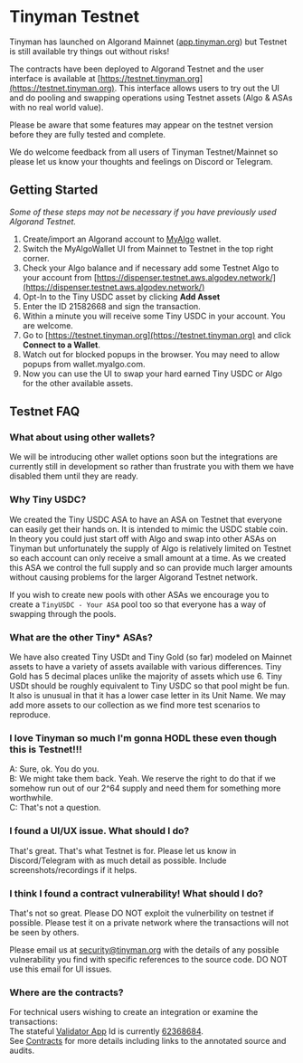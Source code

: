 # Tinyman Testnet

Tinyman has launched on Algorand Mainnet ([app.tinyman.org](https://app.tinyman.org)) but Testnet is still available try things out without risks!

The contracts have been deployed to Algorand Testnet and the user interface is available at [https://testnet.tinyman.org](https://testnet.tinyman.org). This interface allows users to try out the UI and do pooling and swapping operations using Testnet assets (Algo & ASAs with no real world value).&#x20;

Please be aware that some features may appear on the testnet version before they are fully tested and complete.&#x20;

We do welcome feedback from all users of Tinyman Testnet/Mainnet so please let us know your thoughts and feelings on Discord or Telegram.

## Getting Started

_Some of these steps may not be necessary if you have previously used Algorand Testnet._

1. Create/import an Algorand account to [MyAlgo](https://wallet.myalgo.com/) wallet.
2. Switch the MyAlgoWallet UI from Mainnet to Testnet in the top right corner.
3. Check your Algo balance and if necessary add some Testnet Algo to your account from [https://dispenser.testnet.aws.algodev.network/](https://dispenser.testnet.aws.algodev.network/)
4. Opt-In to the Tiny USDC asset by clicking **Add Asset** <img src="../.gitbook/assets/Screenshot 2021-08-06 at 16.56.05.png" alt="" data-size="original">&#x20;
5. Enter the ID 21582668 and sign the transaction.
6. Within a minute you will receive some Tiny USDC in your account. You are welcome.
7. Go to [https://testnet.tinyman.org](https://testnet.tinyman.org) and click **Connect to a Wallet**.
8. Watch out for blocked popups in the browser. You may need to allow popups from wallet.myalgo.com.
9. Now you can use the UI to swap your hard earned Tiny USDC or Algo for the other available assets.

## Testnet FAQ

### What about using other wallets?

We will be introducing other wallet options soon but the integrations are currently still in development so rather than frustrate you with them we have disabled them until they are ready.

### Why Tiny USDC?

We created the Tiny USDC ASA to have an ASA on Testnet that everyone can easily get their hands on. It is intended to mimic the USDC stable coin. In theory you could just start off with Algo and swap into other ASAs on Tinyman but unfortunately the supply of Algo is relatively limited on Testnet so each account can only receive a small amount at a time. As we created this ASA we control the full supply and so can provide much larger amounts without causing problems for the larger Algorand Testnet network.

If you wish to create new pools with other ASAs we encourage you to create a `TinyUSDC - Your ASA` pool too so that everyone has a way of swapping through the pools.

### What are the other Tiny\* ASAs?

We have also created Tiny USDt and Tiny Gold (so far) modeled on Mainnet assets to have a variety of assets available with various differences. Tiny Gold has 5 decimal places unlike the majority of assets which use 6. Tiny USDt should be roughly equivalent to Tiny USDC so that pool might be fun. It also is unusual in that it has a lower case letter in its Unit Name. We may add more assets to our collection as we find more test scenarios to reproduce.

### I love Tinyman so much I'm gonna HODL these even though this is Testnet!!!

A: Sure, ok. You do you.\
B: We might take them back. Yeah. We reserve the right to do that if we somehow run out of our 2^64 supply and need them for something more worthwhile.\
C: That's not a question.&#x20;

### I found a UI/UX issue. What should I do?

That's great. That's what Testnet is for. Please let us know in Discord/Telegram with as much detail as possible. Include screenshots/recordings if it helps.&#x20;

### I think I found a contract vulnerability! What should I do?

That's not so great. Please DO NOT exploit the vulnerbility on testnet if possible. Please test it on a private network where the transactions will not be seen by others.

Please email us at security@tinyman.org with the details of any possible vulnerability you find with specific references to the source code. DO NOT use this email for UI issues.

### Where are the contracts?

For technical users wishing to create an integration or examine the transactions:\
The stateful [Validator App](design-doc.md#docs-internal-guid-b18fd459-7fff-aa47-087b-2bcfdededbc5) Id is currently [62368684](https://testnet.explorer.perawallet.app/application/62368684/).\
See [Contracts](contracts.md) for more details including links to the annotated source and audits.

